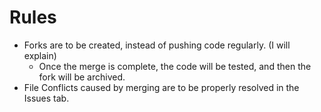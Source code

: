 # Rules
  - Forks are to be created, instead of pushing code regularly. (I will explain)
    - Once the merge is complete, the code will be tested, and then the fork will be archived.
  - File Conflicts caused by merging are to be properly resolved in the Issues tab.
